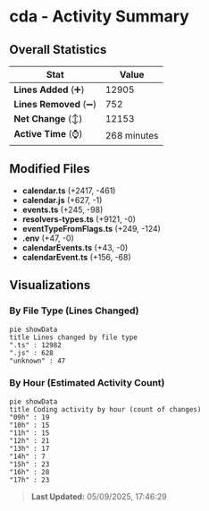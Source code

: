 # cda - Activity Summary 

## Overall Statistics

| Stat                   | Value                                                             |
| ---------------------- | ----------------------------------------------------------------- |
| **Lines Added** (➕)   | 12905                                          |
| **Lines Removed** (➖) | 752                                        |
| **Net Change** (↕)    | 12153                |
| **Active Time** (⌚)   | 268 minutes |


## Modified Files
- **calendar.ts** (+2417, -461)
- **calendar.js** (+627, -1)
- **events.ts** (+245, -98)
- **resolvers-types.ts** (+9121, -0)
- **eventTypeFromFlags.ts** (+249, -124)
- **.env** (+47, -0)
- **calendarEvents.ts** (+43, -0)
- **calendarEvent.ts** (+156, -68)

## Visualizations

### By File Type (Lines Changed)

```mermaid
pie showData
title Lines changed by file type
".ts" : 12982
".js" : 628
"unknown" : 47
```

### By Hour (Estimated Activity Count)

```mermaid
pie showData
title Coding activity by hour (count of changes)
"09h" : 19
"10h" : 15
"11h" : 15
"12h" : 21
"13h" : 17
"14h" : 7
"15h" : 23
"16h" : 28
"17h" : 23
```


> **Last Updated:** 05/09/2025, 17:46:29